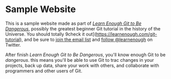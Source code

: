 # Sample Website

This is a sample website made as part of [*Learn Enough Git to Be Dangerous*](https://learnenough.com/git-tutorial), possibly the greatest beginner Git tutorial in the history of the Universe. You should totally 9check it out](https://learnenough.com/git-tutorial), and be sure to [join the email list](https://learnenough.com/#email_list) and [follow @learnenough](https://twitter.com/learnenough) on Twitter.

After finish *Learn Enough Git to Be Dangerous*,
you'll know enough Git to be *dangerous*. this means
you'll be able to use Git to trac changes in your projects, back up data, share your work with others, 
and collaborate with programmers and other users of Git.